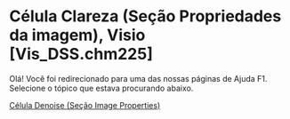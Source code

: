 
# Célula Clareza (Seção Propriedades da imagem), Visio [Vis_DSS.chm225]

Olá! Você foi redirecionado para uma das nossas páginas de Ajuda F1. Selecione o tópico que estava procurando abaixo.

[Célula Denoise (Seção Image Properties)](http://msdn.microsoft.com/library/e305585f-f0d8-0494-91d4-0c76929dc170%28Office.15%29.aspx)
